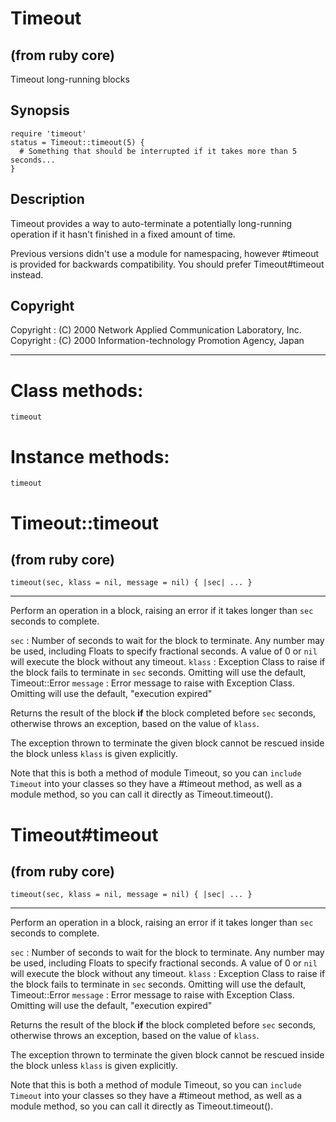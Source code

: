 # Timeout

(from ruby core)
---
Timeout long-running blocks

## Synopsis

    require 'timeout'
    status = Timeout::timeout(5) {
      # Something that should be interrupted if it takes more than 5 seconds...
    }

## Description

Timeout provides a way to auto-terminate a potentially long-running operation
if it hasn't finished in a fixed amount of time.

Previous versions didn't use a module for namespacing, however #timeout is
provided for backwards compatibility.  You should prefer Timeout#timeout
instead.

## Copyright

Copyright
:   (C) 2000  Network Applied Communication Laboratory, Inc.
Copyright
:   (C) 2000  Information-technology Promotion Agency, Japan

---
# Class methods:

    timeout

# Instance methods:

    timeout

# Timeout::timeout

(from ruby core)
---
    timeout(sec, klass = nil, message = nil) { |sec| ... }

---

Perform an operation in a block, raising an error if it takes longer than
`sec` seconds to complete.

`sec`
:   Number of seconds to wait for the block to terminate. Any number may be
    used, including Floats to specify fractional seconds. A value of 0 or
    `nil` will execute the block without any timeout.
`klass`
:   Exception Class to raise if the block fails to terminate in `sec` seconds.
     Omitting will use the default, Timeout::Error
`message`
:   Error message to raise with Exception Class. Omitting will use the
    default, "execution expired"


Returns the result of the block **if** the block completed before `sec`
seconds, otherwise throws an exception, based on the value of `klass`.

The exception thrown to terminate the given block cannot be rescued inside the
block unless `klass` is given explicitly.

Note that this is both a method of module Timeout, so you can `include
Timeout` into your classes so they have a #timeout method, as well as a module
method, so you can call it directly as Timeout.timeout().


# Timeout#timeout

(from ruby core)
---
    timeout(sec, klass = nil, message = nil) { |sec| ... }

---

Perform an operation in a block, raising an error if it takes longer than
`sec` seconds to complete.

`sec`
:   Number of seconds to wait for the block to terminate. Any number may be
    used, including Floats to specify fractional seconds. A value of 0 or
    `nil` will execute the block without any timeout.
`klass`
:   Exception Class to raise if the block fails to terminate in `sec` seconds.
     Omitting will use the default, Timeout::Error
`message`
:   Error message to raise with Exception Class. Omitting will use the
    default, "execution expired"


Returns the result of the block **if** the block completed before `sec`
seconds, otherwise throws an exception, based on the value of `klass`.

The exception thrown to terminate the given block cannot be rescued inside the
block unless `klass` is given explicitly.

Note that this is both a method of module Timeout, so you can `include
Timeout` into your classes so they have a #timeout method, as well as a module
method, so you can call it directly as Timeout.timeout().


